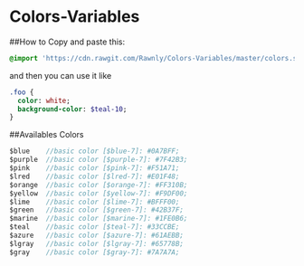 # Colors-Variables
##How to
Copy and paste this: 
```sass
@import 'https://cdn.rawgit.com/Rawnly/Colors-Variables/master/colors.scss';
```
and then you can use it like 

```sass
.foo {
  color: white;
  background-color: $teal-10;
}
```

##Availables Colors
```sass
$blue    //basic color [$blue-7]: #0A7BFF;
$purple  //basic color [$purple-7]: #7F42B3;
$pink    //basic color [$pink-7]: #F51A71;
$lred    //basic color [$lred-7]: #E01F48;
$orange  //basic color [$orange-7]: #FF310B;
$yellow  //basic color [$yellow-7]: #F9DF00;
$lime    //basic color [$lime-7]: #BFFF00;
$green   //basic color [$green-7]: #42B37F;
$marine  //basic color [$marine-7]: #1FE0B6;
$teal    //basic color [$teal-7]: #33CCBE;
$azure   //basic color [$azure-7]: #61AEBB;
$lgray   //basic color [$lgray-7]: #65778B;
$gray    //basic color [$gray-7]: #7A7A7A;
```
